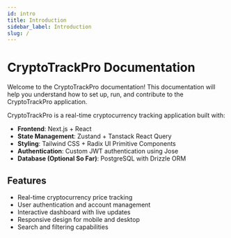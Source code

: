 ```yaml
---
id: intro
title: Introduction
sidebar_label: Introduction
slug: /
---
```


# CryptoTrackPro Documentation

Welcome to the CryptoTrackPro documentation! This documentation will help you understand how to set up, run, and contribute to the CryptoTrackPro application.

CryptoTrackPro is a real-time cryptocurrency tracking application built with:

- **Frontend**: Next.js + React
- **State Management**: Zustand + Tanstack React Query
- **Styling**: Tailwind CSS + Radix UI Primitive Components
- **Authentication**: Custom JWT authentication using Jose
- **Database (Optional So Far)**: PostgreSQL with Drizzle ORM

## Features

- Real-time cryptocurrency price tracking
- User authentication and account management
- Interactive dashboard with live updates
- Responsive design for mobile and desktop
- Search and filtering capabilities